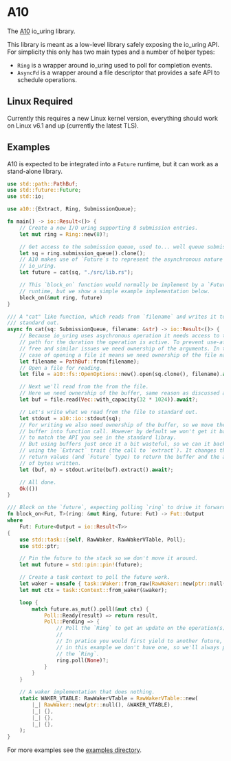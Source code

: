 # A10

The [A10] io\_uring library.

This library is meant as a low-level library safely exposing the io\_uring API.
For simplicity this only has two main types and a number of helper types:
 * `Ring` is a wrapper around io\_uring used to poll for completion events.
 * `AsyncFd` is a wrapper around a file descriptor that provides a safe API to
   schedule operations.

[A10]: https://en.wikipedia.org/wiki/A10_motorway_(Netherlands)

## Linux Required

Currently this requires a new Linux kernel version, everything should work on
Linux v6.1 and up (currently the latest TLS).

## Examples

A10 is expected to be integrated into a `Future` runtime, but it can work as a
stand-alone library.

```rust
use std::path::PathBuf;
use std::future::Future;
use std::io;

use a10::{Extract, Ring, SubmissionQueue};

fn main() -> io::Result<()> {
    // Create a new I/O uring supporting 8 submission entries.
    let mut ring = Ring::new(8)?;

    // Get access to the submission queue, used to... well queue submissions.
    let sq = ring.submission_queue().clone();
    // A10 makes use of `Future`s to represent the asynchronous nature of
    // io_uring.
    let future = cat(sq, "./src/lib.rs");

    // This `block_on` function would normally be implement by a `Future`
    // runtime, but we show a simple example implementation below.
    block_on(&mut ring, future)
}

/// A "cat" like function, which reads from `filename` and writes it to
/// standard out.
async fn cat(sq: SubmissionQueue, filename: &str) -> io::Result<()> {
    // Because io_uring uses asychronous operation it needs access to the
    // path for the duration the operation is active. To prevent use-after
    // free and similar issues we need ownership of the arguments. In the
    // case of opening a file it means we need ownership of the file name.
    let filename = PathBuf::from(filename);
    // Open a file for reading.
    let file = a10::fs::OpenOptions::new().open(sq.clone(), filename).await?;

    // Next we'll read from the from the file.
    // Here we need ownership of the buffer, same reason as discussed above.
    let buf = file.read(Vec::with_capacity(32 * 1024)).await?;

    // Let's write what we read from the file to standard out.
    let stdout = a10::io::stdout(sq);
    // For writing we also need ownership of the buffer, so we move the
    // buffer into function call. However by default we won't get it back,
    // to match the API you see in the standard libray.
    // But using buffers just once it a bit wasteful, so we can it back
    // using the `Extract` trait (the call to `extract`). It changes the
    // return values (and `Future` type) to return the buffer and the amount
    // of bytes written.
    let (buf, n) = stdout.write(buf).extract().await?;

    // All done.
    Ok(())
}

/// Block on the `future`, expecting polling `ring` to drive it forward.
fn block_on<Fut, T>(ring: &mut Ring, future: Fut) -> Fut::Output
where
    Fut: Future<Output = io::Result<T>>
{
    use std::task::{self, RawWaker, RawWakerVTable, Poll};
    use std::ptr;

    // Pin the future to the stack so we don't move it around.
    let mut future = std::pin::pin!(future);

    // Create a task context to poll the future work.
    let waker = unsafe { task::Waker::from_raw(RawWaker::new(ptr::null(), &WAKER_VTABLE)) };
    let mut ctx = task::Context::from_waker(&waker);

    loop {
        match future.as_mut().poll(&mut ctx) {
            Poll::Ready(result) => return result,
            Poll::Pending => {
                // Poll the `Ring` to get an update on the operation(s).
                //
                // In pratice you would first yield to another future, but
                // in this example we don't have one, so we'll always poll
                // the `Ring`.
                ring.poll(None)?;
            }
        }
    }

    // A waker implementation that does nothing.
    static WAKER_VTABLE: RawWakerVTable = RawWakerVTable::new(
        |_| RawWaker::new(ptr::null(), &WAKER_VTABLE),
        |_| {},
        |_| {},
        |_| {},
    );
}
```

For more examples see the [examples directory].

[examples directory]: ./examples
